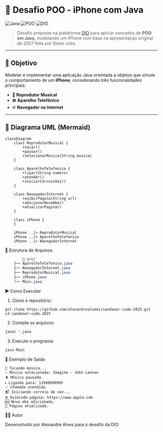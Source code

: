 # 📱 Desafio POO - iPhone com Java

![Java](https://img.shields.io/badge/Java-ED8B00?style=for-the-badge&logo=java&logoColor=white)
![POO](https://img.shields.io/badge/Programação%20Orientada%20a%20Objetos-OOP-blueviolet?style=for-the-badge)
![DIO](https://img.shields.io/badge/DIO.me-Plataforma%20de%20Educação-EC1C24?style=for-the-badge)

> Desafio proposto na plataforma [DIO](https://www.dio.me) para aplicar conceitos de **POO em Java**, modelando um iPhone com base na apresentação original de 2007 feita por Steve Jobs.

---

## 🎯 Objetivo

Modelar e implementar uma aplicação Java orientada a objetos que simule o comportamento de um **iPhone**, considerando três funcionalidades principais:

- 🎵 **Reprodutor Musical**
- ☎️ **Aparelho Telefônico**
- 🌐 **Navegador na Internet**

---

## 📐 Diagrama UML (Mermaid)

```mermaid
classDiagram
    class ReprodutorMusical {
        +tocar()
        +pausar()
        +selecionarMusica(String musica)
    }

    class AparelhoTelefonico {
        +ligar(String numero)
        +atender()
        +iniciarCorreioVoz()
    }

    class NavegadorInternet {
        +exibirPagina(String url)
        +adicionarNovaAba()
        +atualizarPagina()
    }

    class iPhone {
    }

    iPhone ..|> ReprodutorMusical
    iPhone ..|> AparelhoTelefonico
    iPhone ..|> NavegadorInternet

```

🧩 Estrutura de Arquivos

``` css
        📁 src/
    ├── AparelhoTelefonico.java
    ├── NavegadorInternet.java
    ├── ReprodutorMusical.java
    ├── iPhone.java
    └── Main.java
```
▶️ Como Executar

1. Clone o repositório:

```
git clone https://github.com/alexandrealvees/sandaner-code-2025.git
cd sandaner-code-2025
```
2. Compile os arquivos:

```bash
javac *.java
```

3. Execute o programa:

```bash
java Main
```

🧪 Exemplo de Saída

```less
🎵 Tocando música...
🎶 Música selecionada: Imagine - John Lennon
⏸️ Música pausada.
📞 Ligando para: 11999999999
✅ Chamada atendida.
📬 Iniciando correio de voz...
🌐 Exibindo página: https://www.apple.com
🆕 Nova aba adicionada.
🔄 Página atualizada.
```

👨‍💻 Autor

Desenvolvido por Alexandre Alves para o desafio da DIO

